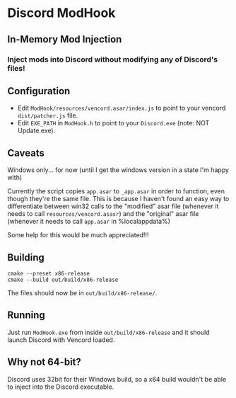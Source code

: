 # Discord ModHook

## In-Memory Mod Injection

### Inject mods into Discord without modifying any of Discord's files!

## Configuration

- Edit `ModHook/resources/vencord.asar/index.js` to point to your vencord `dist/patcher.js` file.
- Edit `EXE_PATH` in `ModHook.h` to point to your `Discord.exe` (note: NOT Update.exe).

## Caveats

Windows only... for now (until I get the windows version in a state I'm happy with)

Currently the script copies `app.asar` to `_app.asar` in order to function, even though they're the same file.
This is because I haven't found an easy way to differentiate between win32 calls to the "modified" asar file (whenever it needs to call `resources/vencord.asasr`)
and the "original" asar file (whenever it needs to call `app.asar` in %localappdata%)

Some help for this would be much appreciated!!!

## Building

```shell
cmake --preset x86-release
cmake --build out/build/x86-release
```

The files should now be in `out/build/x86-release/`.

## Running

Just run `ModHook.exe` from inside `out/build/x86-release` and it should launch Discord with Vencord loaded.

## Why not 64-bit?

Discord uses 32bit for their Windows build, so a x64 build wouldn't be able to inject into the Discord executable.
